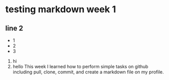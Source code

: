 # testing markdown week 1
## line 2
- 1
- 2
- 3
1. hi
2. hello
This week I learned how to perform simple tasks on github including pull, clone, commit, and create a markdown file on my profile.
